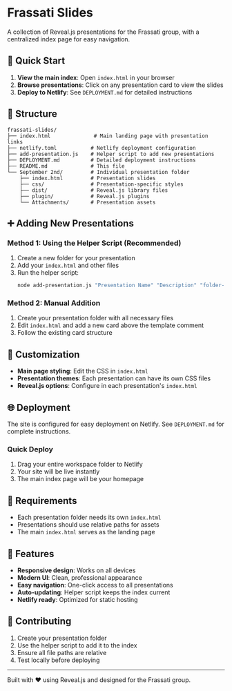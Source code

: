 # Frassati Slides

A collection of Reveal.js presentations for the Frassati group, with a centralized index page for easy navigation.

## 🚀 Quick Start

1. **View the main index**: Open `index.html` in your browser
2. **Browse presentations**: Click on any presentation card to view the slides
3. **Deploy to Netlify**: See `DEPLOYMENT.md` for detailed instructions

## 📁 Structure

```
frassati-slides/
├── index.html              # Main landing page with presentation links
├── netlify.toml           # Netlify deployment configuration
├── add-presentation.js    # Helper script to add new presentations
├── DEPLOYMENT.md          # Detailed deployment instructions
├── README.md              # This file
└── September 2nd/         # Individual presentation folder
    ├── index.html         # Presentation slides
    ├── css/               # Presentation-specific styles
    ├── dist/              # Reveal.js library files
    ├── plugin/            # Reveal.js plugins
    └── Attachments/       # Presentation assets
```

## ➕ Adding New Presentations

### Method 1: Using the Helper Script (Recommended)

1. Create a new folder for your presentation
2. Add your `index.html` and other files
3. Run the helper script:
   ```bash
   node add-presentation.js "Presentation Name" "Description" "folder-name"
   ```

### Method 2: Manual Addition

1. Create your presentation folder with all necessary files
2. Edit `index.html` and add a new card above the template comment
3. Follow the existing card structure

## 🎨 Customization

- **Main page styling**: Edit the CSS in `index.html`
- **Presentation themes**: Each presentation can have its own CSS files
- **Reveal.js options**: Configure in each presentation's `index.html`

## 🌐 Deployment

The site is configured for easy deployment on Netlify. See `DEPLOYMENT.md` for complete instructions.

### Quick Deploy
1. Drag your entire workspace folder to Netlify
2. Your site will be live instantly
3. The main index page will be your homepage

## 🔧 Requirements

- Each presentation folder needs its own `index.html`
- Presentations should use relative paths for assets
- The main `index.html` serves as the landing page

## 📱 Features

- **Responsive design**: Works on all devices
- **Modern UI**: Clean, professional appearance
- **Easy navigation**: One-click access to all presentations
- **Auto-updating**: Helper script keeps the index current
- **Netlify ready**: Optimized for static hosting

## 🤝 Contributing

1. Create your presentation folder
2. Use the helper script to add it to the index
3. Ensure all file paths are relative
4. Test locally before deploying

---

Built with ❤️ using Reveal.js and designed for the Frassati group.
